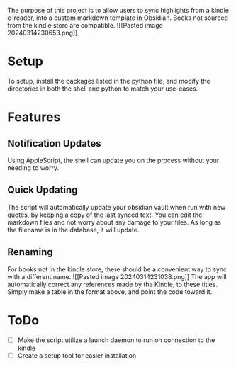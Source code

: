 The purpose of this project is to allow users to sync highlights from a kindle e-reader, into a custom markdown template in Obsidian. Books not sourced from the kindle store are compatible.
![[Pasted image 20240314230653.png]]
# Setup
To setup, install the packages listed in the python file, and modify the directories in both the shell and python to match your use-cases.
# Features
## Notification Updates
Using AppleScript, the shell can update you on the process without your needing to worry.
## Quick Updating

The script will automatically update your obsidian vault when run with new quotes, by keeping a copy of the last synced text. You can edit the markdown files and not worry about any damage to your files. As long as the filename is in the database, it will update.
## Renaming
For books not in the kindle store, there should be a convenient way to sync with a different name. 
![[Pasted image 20240314231038.png]]
The app will automatically correct any references made by the Kindle, to these titles. Simply make a table in the format above, and point the code toward it. 

# ToDo
- [ ] Make the script utilize a launch daemon to run on connection to the kindle
- [ ] Create a setup tool for easier installation